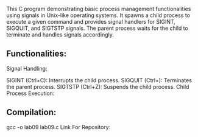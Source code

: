 This C program demonstrating basic process management functionalities using signals in Unix-like operating systems. It spawns a child process to execute a given command and provides signal handlers for SIGINT, SIGQUIT, and SIGTSTP signals. The parent process waits for the child to terminate and handles signals accordingly.

## Functionalities:
Signal Handling:

SIGINT (Ctrl+C): Interrupts the child process.
SIGQUIT (Ctrl+\): Terminates the parent process.
SIGTSTP (Ctrl+Z): Suspends the child process.
Child Process Execution:

## Compilation:
gcc -o lab09 lab09.c
Link For Repository: 


